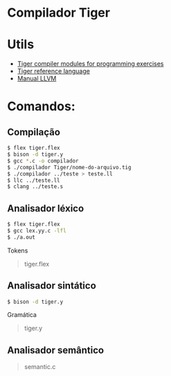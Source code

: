 # Compilador Tiger

# Utils
  - [Tiger compiler modules for programming exercises][compiler-refs]
  - [Tiger reference language][tiger-docs]
  - [Manual LLVM][llvm-docs]

# Comandos:

## Compilação
```sh
$ flex tiger.flex
$ bison -d tiger.y
$ gcc *.c -o compilador
$ ./compilador Tiger/nome-do-arquivo.tig
$ ./compilador ../teste > teste.ll
$ llc ../teste.ll				
$ clang ../teste.s
```

## Analisador léxico

```sh
$ flex tiger.flex
$ gcc lex.yy.c -lfl
$ ./a.out
```

Tokens
> tiger.flex

## Analisador sintático

```sh
$ bison -d tiger.y
```

Gramática
> tiger.y

## Analisador semântico
> semantic.c

 [compiler-refs]: <http://www.cs.princeton.edu/~appel/modern/c/project.html>
 [tiger-docs]: <https://www.lrde.epita.fr/~tiger/tiger.html>
 [llvm-docs]: <http://llvm.org/docs/LangRef.html>